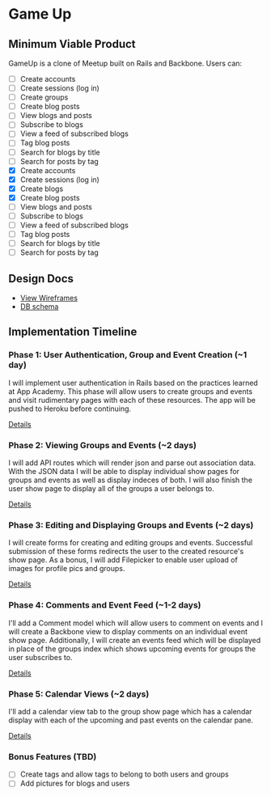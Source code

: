 # Game Up

## Minimum Viable Product
GameUp is a clone of Meetup built on Rails and Backbone. Users can:

<!-- This is a Markdown checklist. Use it to keep track of your progress! -->

- [ ] Create accounts
- [ ] Create sessions (log in)
- [ ] Create groups
- [ ] Create blog posts
- [ ] View blogs and posts
- [ ] Subscribe to blogs
- [ ] View a feed of subscribed blogs
- [ ] Tag blog posts
- [ ] Search for blogs by title
- [ ] Search for posts by tag
- [x] Create accounts
- [x] Create sessions (log in)
- [x] Create blogs
- [x] Create blog posts
- [ ] View blogs and posts
- [ ] Subscribe to blogs
- [ ] View a feed of subscribed blogs
- [ ] Tag blog posts
- [ ] Search for blogs by title
- [ ] Search for posts by tag

## Design Docs
* [View Wireframes][views]
* [DB schema][schema]

[views]: ./docs/views.md
[schema]: ./docs/schema.md

## Implementation Timeline

### Phase 1: User Authentication, Group and Event Creation (~1 day)
I will implement user authentication in Rails based on the practices learned at
App Academy. This phase will allow users to create groups and events and visit rudimentary pages with each of these resources. The app will be pushed to Heroku before continuing.

[Details][phase-one]

### Phase 2: Viewing Groups and Events (~2 days)
I will add API routes which will render json and parse out association data. With the JSON data I will be able to display individual show pages for groups and events as well as display indeces of both. I will also finish the user show page to display all of the groups a user belongs to.

[Details][phase-two]

### Phase 3: Editing and Displaying Groups and Events (~2 days)
I will create forms for creating and editing groups and events. Successful submission of these forms redirects the user to the created resource's show page. As a bonus, I will add Filepicker to enable user upload of images for profile pics and groups.

[Details][phase-three]

### Phase 4: Comments and Event Feed (~1-2 days)
I'll add a Comment model which will allow users to comment on events and I will create a Backbone view to display comments on an individual event show page. Additionally, I will create an events feed which will be displayed in place of the groups index which shows upcoming events for groups the user subscribes to.

[Details][phase-four]

### Phase 5: Calendar Views (~2 days)
I'll add a calendar view tab to the group show page which has a calendar display with each of the upcoming and past events on the calendar pane.

[Details][phase-five]

### Bonus Features (TBD)
- [ ] Create tags and allow tags to belong to both users and groups
- [ ] Add pictures for blogs and users

[phase-one]: ./docs/phases/phase1.md
[phase-two]: ./docs/phases/phase2.md
[phase-three]: ./docs/phases/phase3.md
[phase-four]: ./docs/phases/phase4.md
[phase-five]: ./docs/phases/phase5.md
